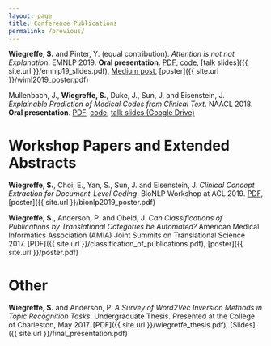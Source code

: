 ```yaml
---
layout: page
title: Conference Publications
permalink: /previous/
---
```


**Wiegreffe, S.** and Pinter, Y. (equal contribution). *Attention is not not Explanation*. EMNLP 2019. **Oral presentation**. [PDF](https://arxiv.org/abs/1908.04626), [code](https://github.com/sarahwie/attention), [talk slides]({{ site.url }}/emnlp19_slides.pdf), [Medium post](https://medium.com/@yuvalpinter/attention-is-not-not-explanation-dbc25b534017), [poster]({{ site.url }}/wiml2019_poster.pdf)


Mullenbach, J., **Wiegreffe, S.**, Duke, J., Sun, J. and Eisenstein, J. *Explainable Prediction of Medical Codes from Clinical Text*. NAACL 2018. **Oral presentation**. [PDF](https://www.aclweb.org/anthology/N18-1100), [code](https://github.com/jamesmullenbach/caml-mimic), [talk slides (Google Drive)](https://docs.google.com/presentation/d/1UcUpFK9GyNCBZwqdh3nz1oLTZSmt_jMPKFhvbHbFpxM/edit?usp=sharing)

# Workshop Papers and Extended Abstracts
**Wiegreffe, S.**, Choi, E., Yan, S., Sun, J. and Eisenstein, J. *Clinical Concept Extraction for Document-Level Coding*. BioNLP Workshop at ACL 2019. [PDF](https://www.aclweb.org/anthology/W19-5028), [poster]({{ site.url }}/bionlp2019_poster.pdf)

**Wiegreffe, S.**, Anderson, P. and Obeid, J. *Can Classifications of Publications by Translational Categories be Automated?* American Medical Informatics Association (AMIA) Joint Summits on Translational Science 2017. [PDF]({{ site.url }}/classification_of_publications.pdf), [poster]({{ site.url }}/poster.pdf)

# Other

**Wiegreffe, S.** and Anderson, P. *A Survey of Word2Vec Inversion Methods in Topic Recognition Tasks*. Undergraduate Thesis. Presented at the College of Charleston, May 2017. [PDF]({{ site.url }}/wiegreffe_thesis.pdf), [Slides]({{ site.url }}/final_presentation.pdf)
